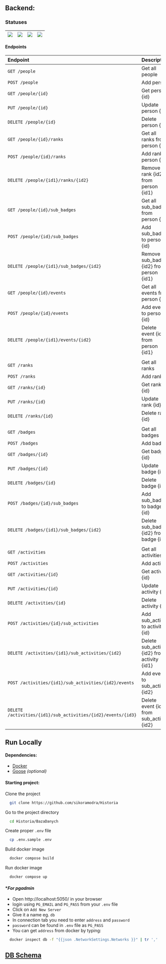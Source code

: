 ## Backend:

### Statuses

| ![](https://img.shields.io/badge/To%20Do-D20F39) | ![](https://img.shields.io/badge/Test-FE640B) | ![](https://img.shields.io/badge/WIP-DF8E1D) | ![](https://img.shields.io/badge/Done-40A02B) |
|:-------------------------------------------------|:----------------------------------------------|:---------------------------------------------|:----------------------------------------------|


#### Endpoints

| Endpoint                                                     | Description                                   | Status                                           | JSON                                                            |
|:-------------------------------------------------------------|:----------------------------------------------|:-------------------------------------------------|-----------------------------------------------------------------|
| `GET /people`                                                | Get all people                                | ![](https://img.shields.io/badge/Done-40A02B)    | [out](JSON.md#get-people---out)                                 |
| `POST /people`                                               | Add person                                    | ![](https://img.shields.io/badge/Done-40A02B)    | [in](JSON.md#post-people---in)/[out](JSON.md#post-people---out) |
| `GET /people/{id}`                                           | Get person {id}                               | ![](https://img.shields.io/badge/Done-40A02B)    | [out](JSON.md#get-peopleid---out)                               |
| `PUT /people/{id}`                                           | Update person {id}                            | ![](https://img.shields.io/badge/Done-40A02B)    | [in](JSON.md#put-people---in)                                   |
| `DELETE /people/{id}`                                        | Delete person {id}                            | ![](https://img.shields.io/badge/Done-40A02B)    | -                                                               |
| `GET /people/{id}/ranks`                                     | Get all ranks from person {id}                | ![](https://img.shields.io/badge/Done-40A02B)    | [out](JSON.md#get-peopleidranks---out)                          |
| `POST /people/{id}/ranks`                                    | Add rank to person {id}                       | ![](https://img.shields.io/badge/Done-40A02B)    | [in](JSON.md#post-peopleidranks---in)                           |
| `DELETE /people/{id1}/ranks/{id2}`                           | Remove rank {id2} from person {id1}           | ![](https://img.shields.io/badge/Done-40A02B)    | -                                                               |
| `GET /people/{id}/sub_badges`                                | Get all sub_badges from person {id}           | ![](https://img.shields.io/badge/To%20Do-D20F39) |                                                                 |
| `POST /people/{id}/sub_badges`                               | Add sub_badge to person {id}                  | ![](https://img.shields.io/badge/To%20Do-D20F39) |                                                                 |
| `DELETE /people/{id1}/sub_badges/{id2}`                      | Remove sub_badge {id2} from person {id1}      | ![](https://img.shields.io/badge/To%20Do-D20F39) |                                                                 |
| `GET /people/{id}/events`                                    | Get all events from person {id}               | ![](https://img.shields.io/badge/To%20Do-D20F39) |                                                                 |
| `POST /people/{id}/events`                                   | Add event to person {id}                      | ![](https://img.shields.io/badge/To%20Do-D20F39) |                                                                 |
| `DELETE /people/{id1}/events/{id2}`                          | Delete event {id2} from person {id1}          | ![](https://img.shields.io/badge/To%20Do-D20F39) |                                                                 |
|                                                              |                                               |                                                  |                                                                 |
| `GET /ranks`                                                 | Get all ranks                                 | ![](https://img.shields.io/badge/To%20Do-D20F39) |                                                                 |
| `POST /ranks`                                                | Add rank                                      | ![](https://img.shields.io/badge/To%20Do-D20F39) |                                                                 |
| `GET /ranks/{id}`                                            | Get rank {id}                                 | ![](https://img.shields.io/badge/To%20Do-D20F39) |                                                                 |
| `PUT /ranks/{id}`                                            | Update rank {id}                              | ![](https://img.shields.io/badge/To%20Do-D20F39) |                                                                 |
| `DELETE /ranks/{id}`                                         | Delete rank {id}                              | ![](https://img.shields.io/badge/To%20Do-D20F39) |                                                                 |
|                                                              |                                               |                                                  |                                                                 |
| `GET /badges`                                                | Get all badges                                | ![](https://img.shields.io/badge/To%20Do-D20F39) |                                                                 |
| `POST /badges`                                               | Add badge                                     | ![](https://img.shields.io/badge/To%20Do-D20F39) |                                                                 |
| `GET /badges/{id}`                                           | Get badge {id}                                | ![](https://img.shields.io/badge/To%20Do-D20F39) |                                                                 |
| `PUT /badges/{id}`                                           | Update badge {id}                             | ![](https://img.shields.io/badge/To%20Do-D20F39) |                                                                 |
| `DELETE /badges/{id}`                                        | Delete badge {id}                             | ![](https://img.shields.io/badge/To%20Do-D20F39) |                                                                 |
| `POST /badges/{id}/sub_badges`                               | Add sub_badge to badge {id}                   | ![](https://img.shields.io/badge/To%20Do-D20F39) |                                                                 |
| `DELETE /badges/{id1}/sub_badges/{id2}`                      | Delete sub_badge {id2} from badge {id1}       | ![](https://img.shields.io/badge/To%20Do-D20F39) |                                                                 |
|                                                              |                                               |                                                  |                                                                 |
| `GET /activities`                                            | Get all activities                            | ![](https://img.shields.io/badge/To%20Do-D20F39) |                                                                 |
| `POST /activities`                                           | Add activity                                  | ![](https://img.shields.io/badge/To%20Do-D20F39) |                                                                 |
| `GET /activities/{id}`                                       | Get activity {id}                             | ![](https://img.shields.io/badge/To%20Do-D20F39) |                                                                 |
| `PUT /activities/{id}`                                       | Update activity {id}                          | ![](https://img.shields.io/badge/To%20Do-D20F39) |                                                                 |
| `DELETE /activities/{id}`                                    | Delete activity {id}                          | ![](https://img.shields.io/badge/To%20Do-D20F39) |                                                                 |
| `POST /activities/{id}/sub_activities`                       | Add sub_activity to activity {id}             | ![](https://img.shields.io/badge/To%20Do-D20F39) |                                                                 |
| `DELETE /activities/{id1}/sub_activities/{id2}`              | Delete sub_activity {id2} from activity {id1} | ![](https://img.shields.io/badge/To%20Do-D20F39) |                                                                 |
| `POST /activities/{id1}/sub_activities/{id2}/events`         | Add event to sub_activity {id2}               | ![](https://img.shields.io/badge/To%20Do-D20F39) |                                                                 |
| `DELETE /activities/{id1}/sub_activities/{id2}/events/{id3}` | Delete event {id3} from sub_activity {id2}    | ![](https://img.shields.io/badge/To%20Do-D20F39) |                                                                 |


## Run Locally

#### Dependencies:

- [Docker](https://www.docker.com/)
- [Goose](https://github.com/pressly/goose/releases) *(optional)*

#### Starting project:

Clone the project

```bash
  git clone https://github.com/sikoramodra/Historia
```

Go to the project directory

```bash
  cd Historia/BazaDanych
```

Create proper `.env` file

```bash
  cp .env.sample .env
```

Build docker image

```bash
  docker compose build
```

Run docker image

```bash
  docker compose up
```

#### **For pgadmin*

- Open http://localhost:5050/ in your browser
- login using `PG_EMAIL` and `PG_PASS` from your `.env` file
- Click on `Add New Server`
- Give it a name eg. `db`
- In connection tab you need to enter `address` and `password`
- `password` can be found in `.env` file as `PG_PASS`
- You can get `address` from docker by typing:
```bash
  docker inspect db -f "{{json .NetworkSettings.Networks }}" | tr ',' '\n' | grep "IPAddress"
```


## [DB Schema](https://dbdiagram.io/d/64fde3db02bd1c4a5e4a8afc)

